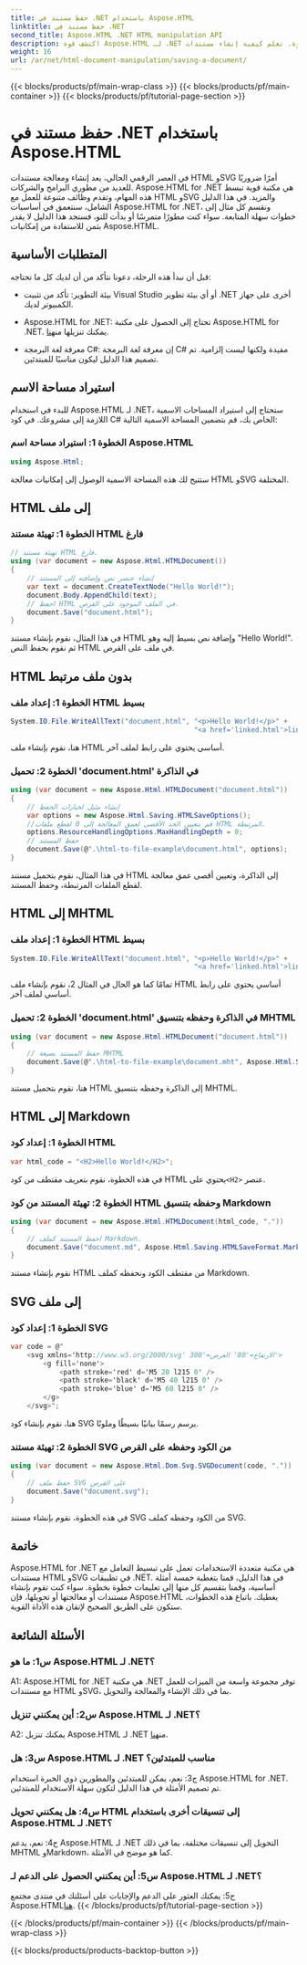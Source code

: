 ```yaml
---
title: حفظ مستند في .NET باستخدام Aspose.HTML
linktitle: حفظ مستند في .NET
second_title: Aspose.HTML .NET HTML manipulation API
description: اكتشف قوة Aspose.HTML لـ .NET من خلال دليلنا خطوة بخطوة. تعلم كيفية إنشاء مستندات HTML وSVG ومعالجتها وتحويلها
weight: 16
url: /ar/net/html-document-manipulation/saving-a-document/
---
```


{{< blocks/products/pf/main-wrap-class >}}
{{< blocks/products/pf/main-container >}}
{{< blocks/products/pf/tutorial-page-section >}}

# حفظ مستند في .NET باستخدام Aspose.HTML


في العصر الرقمي الحالي، يعد إنشاء ومعالجة مستندات HTML وSVG أمرًا ضروريًا للعديد من مطوري البرامج والشركات. Aspose.HTML for .NET هي مكتبة قوية تبسط هذه المهام، وتقدم وظائف متنوعة للعمل مع HTML وSVG والمزيد. في هذا الدليل الشامل، سنتعمق في أساسيات Aspose.HTML for .NET، ونقسم كل مثال إلى خطوات سهلة المتابعة. سواء كنت مطورًا متمرسًا أو بدأت للتو، فستجد هذا الدليل لا يقدر بثمن للاستفادة من إمكانيات Aspose.HTML.

## المتطلبات الأساسية

قبل أن نبدأ هذه الرحلة، دعونا نتأكد من أن لديك كل ما تحتاجه:

- بيئة التطوير: تأكد من تثبيت Visual Studio أو أي بيئة تطوير .NET أخرى على جهاز الكمبيوتر لديك.

- Aspose.HTML for .NET: تحتاج إلى الحصول على مكتبة Aspose.HTML for .NET. يمكنك تنزيلها من[هنا](https://releases.aspose.com/html/net/).

- معرفة لغة البرمجة C#: إن معرفة لغة البرمجة C# مفيدة ولكنها ليست إلزامية. تم تصميم هذا الدليل ليكون مناسبًا للمبتدئين.

## استيراد مساحة الاسم

للبدء في استخدام Aspose.HTML لـ .NET، ستحتاج إلى استيراد المساحات الاسمية اللازمة إلى مشروعك. في كود C# الخاص بك، قم بتضمين المساحة الاسمية التالية:

### الخطوة 1: استيراد مساحة اسم Aspose.HTML
```csharp
using Aspose.Html;
```

ستتيح لك هذه المساحة الاسمية الوصول إلى إمكانيات معالجة HTML وSVG المختلفة.

## HTML إلى ملف

### الخطوة 1: تهيئة مستند HTML فارغ
```csharp
// تهيئة مستند HTML فارغ.
using (var document = new Aspose.Html.HTMLDocument())
{
    // إنشاء عنصر نص وإضافته إلى المستند
    var text = document.CreateTextNode("Hello World!");
    document.Body.AppendChild(text);
    // احفظ HTML في الملف الموجود على القرص.
    document.Save("document.html");
}
```

في هذا المثال، نقوم بإنشاء مستند HTML وإضافة نص بسيط إليه وهو "Hello World!". ثم نقوم بحفظ النص HTML في ملف على القرص.

## HTML بدون ملف مرتبط

### الخطوة 1: إعداد ملف HTML بسيط
```csharp
System.IO.File.WriteAllText("document.html", "<p>Hello World!</p>" +
                                             "<a href='linked.html'>linked file</a>");
```

هنا، نقوم بإنشاء ملف HTML أساسي يحتوي على رابط لملف آخر.

### الخطوة 2: تحميل 'document.html' في الذاكرة
```csharp
using (var document = new Aspose.Html.HTMLDocument("document.html"))
{
    // إنشاء مثيل لخيارات الحفظ
    var options = new Aspose.Html.Saving.HTMLSaveOptions();
    //قم بتعيين الحد الأقصى لعمق المعالجة إلى 0 لقطع ملفات HTML المرتبطة.
    options.ResourceHandlingOptions.MaxHandlingDepth = 0;
    // حفظ المستند
    document.Save(@".\html-to-file-example\document.html", options);
}
```

في هذا المثال، نقوم بتحميل مستند HTML إلى الذاكرة، وتعيين أقصى عمق معالجة لقطع الملفات المرتبطة، وحفظ المستند. 

## HTML إلى MHTML

### الخطوة 1: إعداد ملف HTML بسيط
```csharp
System.IO.File.WriteAllText("document.html", "<p>Hello World!</p>" +
                                             "<a href='linked.html'>linked file</a>");
```

تمامًا كما هو الحال في المثال 2، نقوم بإنشاء ملف HTML أساسي يحتوي على رابط أساسي لملف آخر.

### الخطوة 2: تحميل 'document.html' في الذاكرة وحفظه بتنسيق MHTML
```csharp
using (var document = new Aspose.Html.HTMLDocument("document.html"))
{
    // حفظ المستند بصيغة MHTML
    document.Save(@".\html-to-file-example\document.mht", Aspose.Html.Saving.HTMLSaveFormat.MHTML);
}
```

هنا، نقوم بتحميل مستند HTML إلى الذاكرة وحفظه بتنسيق MHTML.

## HTML إلى Markdown

### الخطوة 1: إعداد كود HTML
```csharp
var html_code = "<H2>Hello World!</H2>";
```

 في هذه الخطوة، نقوم بتعريف مقتطف من كود HTML يحتوي على`<H2>` عنصر.

### الخطوة 2: تهيئة المستند من كود HTML وحفظه بتنسيق Markdown
```csharp
using (var document = new Aspose.Html.HTMLDocument(html_code, "."))
{
    // احفظ المستند كملف Markdown.
    document.Save("document.md", Aspose.Html.Saving.HTMLSaveFormat.Markdown);
}
```

نقوم بإنشاء مستند HTML من مقتطف الكود ونحفظه كملف Markdown.

## SVG إلى ملف

### الخطوة 1: إعداد كود SVG
```csharp
var code = @"
    <svg xmlns='http://www.w3.org/2000/svg' الارتفاع='80' العرض='300'>
        <g fill='none'>
            <path stroke='red' d='M5 20 l215 0' />
            <path stroke='black' d='M5 40 l215 0' />
            <path stroke='blue' d='M5 60 l215 0' />
        </g>
    </svg>";
```

هنا، نقوم بإنشاء كود SVG يرسم رسمًا بيانيًا بسيطًا وملونًا.

### الخطوة 2: تهيئة مستند SVG من الكود وحفظه على القرص
```csharp
using (var document = new Aspose.Html.Dom.Svg.SVGDocument(code, "."))
{
    // حفظ ملف SVG على القرص
    document.Save("document.svg");
}
```

في هذه الخطوة، نقوم بإنشاء مستند SVG من الكود وحفظه كملف SVG.

## خاتمة

Aspose.HTML for .NET هي مكتبة متعددة الاستخدامات تعمل على تبسيط التعامل مع مستندات HTML وSVG في تطبيقات .NET. في هذا الدليل، قمنا بتغطية خمسة أمثلة أساسية، وقمنا بتقسيم كل منها إلى تعليمات خطوة بخطوة. سواء كنت تقوم بإنشاء مستندات أو معالجتها أو تحويلها، فإن Aspose.HTML يغطيك. باتباع هذه الخطوات، ستكون على الطريق الصحيح لإتقان هذه الأداة القوية.

## الأسئلة الشائعة

### س1: ما هو Aspose.HTML لـ .NET؟

A1: Aspose.HTML for .NET هي مكتبة .NET توفر مجموعة واسعة من الميزات للعمل مع مستندات HTML وSVG، بما في ذلك الإنشاء والمعالجة والتحويل.

### س2: أين يمكنني تنزيل Aspose.HTML لـ .NET؟

 A2: يمكنك تنزيل Aspose.HTML لـ .NET من[هنا](https://releases.aspose.com/html/net/).

### س3: هل Aspose.HTML لـ .NET مناسب للمبتدئين؟

ج3: نعم، يمكن للمبتدئين والمطورين ذوي الخبرة استخدام Aspose.HTML for .NET. تم تصميم الأمثلة في هذا الدليل لتكون سهلة الاستخدام للمبتدئين.

### س4: هل يمكنني تحويل HTML إلى تنسيقات أخرى باستخدام Aspose.HTML لـ .NET؟

ج4: نعم، يدعم Aspose.HTML لـ .NET التحويل إلى تنسيقات مختلفة، بما في ذلك MHTML وMarkdown، كما هو موضح في الأمثلة.

### س5: أين يمكنني الحصول على الدعم لـ Aspose.HTML لـ .NET؟

 ج5: يمكنك العثور على الدعم والإجابات على أسئلتك في منتدى مجتمع Aspose.HTML[هنا](https://forum.aspose.com/).
{{< /blocks/products/pf/tutorial-page-section >}}

{{< /blocks/products/pf/main-container >}}
{{< /blocks/products/pf/main-wrap-class >}}

{{< blocks/products/products-backtop-button >}}
